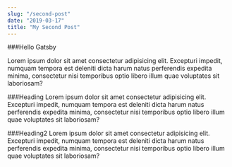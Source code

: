 ```yaml
---
slug: "/second-post"
date: "2019-03-17"
title: "My Second Post"
---
```


###Hello Gatsby

Lorem ipsum dolor sit amet consectetur adipisicing elit. Excepturi impedit, numquam tempora est deleniti dicta harum natus perferendis expedita minima, consectetur nisi temporibus optio libero illum quae voluptates sit laboriosam?

###Heading
Lorem ipsum dolor sit amet consectetur adipisicing elit. Excepturi impedit, numquam tempora est deleniti dicta harum natus perferendis expedita minima, consectetur nisi temporibus optio libero illum quae voluptates sit laboriosam?

###Heading2
Lorem ipsum dolor sit amet consectetur adipisicing elit. Excepturi impedit, numquam tempora est deleniti dicta harum natus perferendis expedita minima, consectetur nisi temporibus optio libero illum quae voluptates sit laboriosam?
